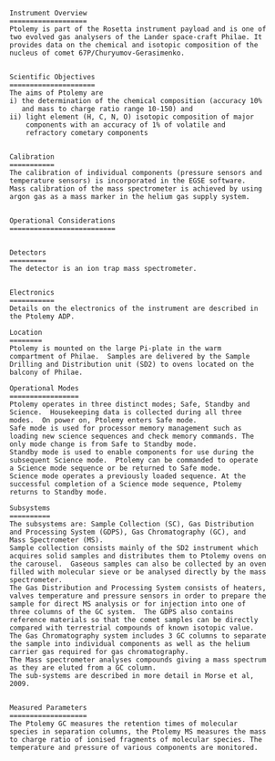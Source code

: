                                                        
                                                                              
        Instrument Overview                                                     
        ===================                                                     
        Ptolemy is part of the Rosetta instrument payload and is one of         
        two evolved gas analysers of the Lander space-craft Philae. It          
        provides data on the chemical and isotopic composition of the           
        nucleus of comet 67P/Churyumov-Gerasimenko.                             
                                                                                
                                                                                
        Scientific Objectives                                                   
        =====================                                                   
        The aims of Ptolemy are                                                 
        i) the determination of the chemical composition (accuracy 10%          
           and mass to charge ratio range 10-150) and                           
        ii) light element (H, C, N, O) isotopic composition of major            
            components with an accuracy of 1% of volatile and                   
            refractory cometary components                                      
                                                                                
                                                                                
        Calibration                                                             
        ===========                                                             
        The calibration of individual components (pressure sensors and          
        temperature sensors) is incorporated in the EGSE software.              
        Mass calibration of the mass spectrometer is achieved by using          
        argon gas as a mass marker in the helium gas supply system.             
                                                                                
                                                                                
        Operational Considerations                                              
        ==========================                                              
                                                                                
                                                                                
        Detectors                                                               
        =========                                                               
        The detector is an ion trap mass spectrometer.                          
                                                                                
                                                                                
        Electronics                                                             
        ===========                                                             
        Details on the electronics of the instrument are described in           
        the Ptolemy ADP.                                                        
                                                                                
        Location                                                                
        ========                                                                
        Ptolemy is mounted on the large Pi-plate in the warm                    
        compartment of Philae.  Samples are delivered by the Sample             
        Drilling and Distribution unit (SD2) to ovens located on the            
        balcony of Philae.                                                      
                                                                                
        Operational Modes                                                       
        =================                                                       
        Ptolemy operates in three distinct modes; Safe, Standby and             
        Science.  Housekeeping data is collected during all three               
        modes.  On power on, Ptolemy enters Safe mode.                          
        Safe mode is used for processor memory management such as               
        loading new science sequences and check memory commands. The            
        only mode change is from Safe to Standby mode.                          
        Standby mode is used to enable components for use during the            
        subsequent Science mode.  Ptolemy can be commanded to operate           
        a Science mode sequence or be returned to Safe mode.                    
        Science mode operates a previously loaded sequence. At the              
        successful completion of a Science mode sequence, Ptolemy               
        returns to Standby mode.                                                
                                                                                
        Subsystems                                                              
        ==========                                                              
        The subsystems are: Sample Collection (SC), Gas Distribution            
        and Processing System (GDPS), Gas Chromatography (GC), and              
        Mass Spectrometer (MS).                                                 
        Sample collection consists mainly of the SD2 instrument which           
        acquires solid samples and distributes them to Ptolemy ovens on         
        the carousel.  Gaseous samples can also be collected by an oven         
        filled with molecular sieve or be analysed directly by the mass         
        spectrometer.                                                           
        The Gas Distribution and Processing System consists of heaters,         
        valves temperature and pressure sensors in order to prepare the         
        sample for direct MS analysis or for injection into one of              
        three columns of the GC system.  The GDPS also contains                 
        reference materials so that the comet samples can be directly           
        compared with terrestrial compounds of known isotopic value.            
        The Gas Chromatography system includes 3 GC columns to separate         
        the sample into individual components as well as the helium             
        carrier gas required for gas chromatography.                            
        The Mass spectrometer analyses compounds giving a mass spectrum         
        as they are eluted from a GC column.                                    
        The sub-systems are described in more detail in Morse et al,            
        2009.                                                                   
                                                                                
                                                                                
        Measured Parameters                                                     
        ===================                                                     
        The Ptolemy GC measures the retention times of molecular                
        species in separation columns, the Ptolemy MS measures the mass         
        to charge ratio of ionised fragments of molecular species. The          
        temperature and pressure of various components are monitored.           
      